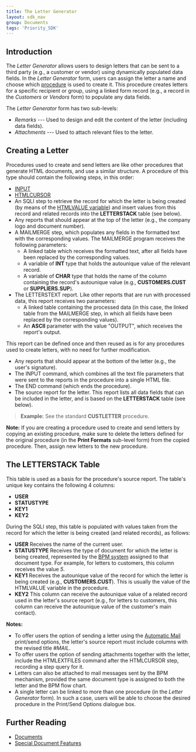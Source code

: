 ```yaml
---
title: The Letter Generator
layout: sdk_nav
group: Documents
tags: 'Priority_SDK'
---
```


## Introduction

The *Letter Generator* allows users to design letters that can be sent
to a third party (e.g., a customer or vendor) using dynamically
populated data fields. In the *Letter Generator* form, users can assign
the letter a name and choose which [procedure](Procedures) is
used to create it. This procedure creates letters for a specific
recipient or group, using a linked form record (e.g., a record in the
*Customers* or *Vendors* form) to populate any data fields.

The *Letter Generator* form has two sub-levels:

-   *Remarks* --- Used to design and edit the content of the letter
    (including data fields).
-   *Attachments* --- Used to attach relevant files to the letter.

## Creating a Letter 

Procedures used to create and send letters are like other procedures
that generate HTML documents, and use a similar structure. A procedure
of this type should contain the following steps, in this order:

-   [INPUT](Procedure-Steps#Basic-Commands)
-   [HTMLCURSOR](Procedure-Steps#Basic-Commands)
-   An SQLI step to retrieve the record for which the letter is being
created (by means of the [HTMLVALUE variable](Documents#Going-Over-the-Records)) and insert
values from this record and related records into the **LETTERSTACK**
table (see below).
-   Any reports that should appear at the top of the letter (e.g., the
company logo and document number).
-   A MAILMERGE step, which populates any fields in the formatted text
with the corresponding values. The MAILMERGE program receives the
following parameters:
    -   A linked table which receives the formatted text, after all
fields have been replaced by the corresponding values.
    -   A variable of **INT** type that holds the autounique value of
the relevant record.
    -   A variable of **CHAR** type that holds the name of the column
containing the record\'s autounique value (e.g., **CUSTOMERS.CUST** or **SUPPLIERS.SUP**).
-   The LETTERSTEXT report. Like other reports that are run with
processed data, this report receives two parameters:
    -   A linked table containing the processed data (in this case, the
linked table from the MAILMERGE step, in which all fields have
been replaced by the corresponding values).
    -   An **ASCII** parameter with the value \"OUTPUT\", which receives
the report\'s output.

This report can be defined once and then reused as is for any
procedures used to create letters, with no need for further
modification.

-   Any reports that should appear at the bottom of the letter (e.g.,
the user\'s signature).
-   The INPUT command, which combines all the text file parameters that
were sent to the reports in the procedure into a single HTML file.
-   The END command (which ends the procedure).
-   The source report for the letter. This report lists all data fields
that can be included in the letter, and is based on the
    **LETTERSTACK** table (see below).

> **Example:** See the standard **CUSTLETTER** procedure.

**Note:** If you are creating a procedure used to create and send
letters by copying an existing procedure, make sure to delete the
letters defined for the original procedure (in the **Print Formats**
sub-level form) from the copied procedure. Then, assign new letters to
the new procedure.

## The LETTERSTACK Table 

This table is used as a basis for the procedure\'s source report. The
table\'s unique key contains the following 4 columns:

-   **USER**
-   **STATUSTYPE**
-   **KEY1**
-   **KEY2**

During the SQLI step, this table is populated with values taken from the
record for which the letter is being created (and related records), as
follows:

-   **USER** Receives the name of the current user.
-   **STATUSTYPE** Receives the type of document for which the letter
is being created, represented by the [BPM system](Create-BPM) assigned to that
document type. For example, for letters to customers, this column
receives the value *5*.
-   **KEY1** Receives the autounique value of the record for which
the letter is being created (e.g., **CUSTOMERS.CUST**). This is
usually the value of the HTMLVALUE variable in the procedure.
-   **KEY2** This column can receive the autounique value of a
related record used in the letter\'s source report (e.g., for
letters to customers, this column can receive the autounique value
of the customer\'s main contact).

**Notes:**

-   To offer users the option of sending a letter using the [Automatic Mail](Special-Document-Features#sending-documents-by-automatic-mail)
print/send options, the letter\'s source report must include columns
with the revised title *#MAIL*.
-   To offer users the option of sending attachments together with the
letter, include the HTMLEXTFILES command after the HTMLCURSOR step,
recording a step query for it.
-   Letters can also be attached to mail messages sent by the BPM
mechanism, provided the same document type is assigned to both the
letter and the BPM flow chart.
-   A single letter can be linked to more than one procedure (in the
    *Letter Generator* form). In such a case, users will be able to
choose the desired procedure in the Print/Send Options dialogue box.

## Further Reading 

-   [Documents](Documents )
-   [Special Document Features](Special-Document-Features )
